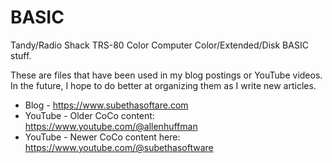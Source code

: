 # BASIC
Tandy/Radio Shack TRS-80 Color Computer Color/Extended/Disk BASIC stuff.

These are files that have been used in my blog postings or YouTube videos. In the future, I hope to do better at organizing them as I write new articles.

* Blog - https://www.subethasoftare.com
* YouTube - Older CoCo content: https://www.youtube.com/@allenhuffman
* YouTube - Newer CoCo content here: https://www.youtube.com/@subethasoftware
